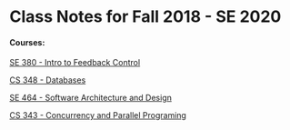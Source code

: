 # Class Notes for Fall 2018 - SE 2020

#### Courses:

[SE 380 - Intro to Feedback Control](/se-380.md)

[CS 348 - Databases](/cs348.md)

[SE 464 - Software Architecture and Design](/se464.md)

[CS 343 - Concurrency and Parallel Programing](/cs-343.md)